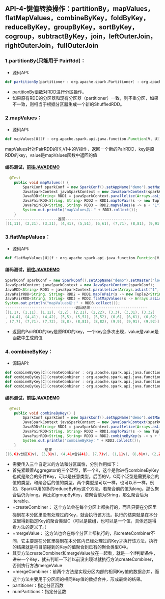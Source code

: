 ## API-4-键值转换操作：partitionBy，mapValues，flatMapValues，combineByKey，foldByKey，reduceByKey，groupByKey，sortByKey，cogroup，subtractByKey，join，leftOuterJoin，rightOuterJoin，fullOuterJoin

### 1.partitionBy(只能用于 PairRdd)：
* 源码API:
```scala
def partitionBy(partitioner : org.apache.spark.Partitioner) : org.apache.spark.api.java.JavaPairRDD[K, V] = { /* compiled code */ }
```
* partitionBy函数对RDD进行分区操作。
* 如果原有RDD的分区器和现有分区器（partitioner）一致，则不重分区，如果不一致，则相当于根据分区器生成一个新的ShuffledRDD。
### 2.mapValues：
* 源码API:
```scala
def mapValues[U](f : org.apache.spark.api.java.function.Function[V, U]) : org.apache.spark.api.java.JavaPairRDD[K, U] = { /* compiled code */ }
```
mapValues针对PairRDD的[K,V]中的V操作，返回一个新的PairRDD，key是原RDD的key，value是mapValues函数中返回的值
#### 编码测试，[前往JAVADEMO](https://github.com/lk6678979/owp-spark/blob/master/java-rdd/src/main/java/com/owp/rdddemo/MapValues.java) 
```java
  @Test
    public void mapValues() {
        SparkConf sparkConf = new SparkConf().setAppName("demo").setMaster("local").set("spark.executor.memory", "1g");
        JavaSparkContext javaSparkContext = new JavaSparkContext(sparkConf);
        JavaRDD<String> RDD1 = javaSparkContext.parallelize(Arrays.asList("1", "2", "3", "4", "5", "6", "7", "8", "9"), 3);
        JavaPairRDD<String, String> RDD2 = RDD1.mapToPair(s -> new Tuple2<String, String>(s, s));
        JavaPairRDD<String, String> RDD3 = RDD2.mapValues(e -> e + "1");
        System.out.println("mapValues后：" + RDD3.collect());
    }
------------------------返回------------------------------
[(1,11), (2,21), (3,31), (4,41), (5,51), (6,61), (7,71), (8,81), (9,91)]
```
### 3.flatMapValues：
* 源码API:
```scala
def flatMapValues[U](f : org.apache.spark.api.java.function.Function[V, java.lang.Iterable[U]]) : org.apache.spark.api.java.JavaPairRDD[K, U] = { /* compiled code */ }
```
#### 编码测试，[前往JAVADEMO](https://github.com/lk6678979/owp-spark/blob/master/java-rdd/src/main/java/com/owp/rdddemo/FlatMapValues.java) 
```java
SparkConf sparkConf = new SparkConf().setAppName("demo").setMaster("local").set("spark.executor.memory", "1g");
JavaSparkContext javaSparkContext = new JavaSparkContext(sparkConf);
JavaRDD<String> RDD1 = javaSparkContext.parallelize(Arrays.asList("1", "2", "3", "4", "5", "6", "7", "8", "9"), 3);
JavaPairRDD<String, String> RDD2 = RDD1.mapToPair(s -> new Tuple2<String, String>(s, s));
JavaPairRDD<String, String> RDD3 = RDD2.flatMapValues(s -> Arrays.asList(s, s + "1", s + 2));
System.out.println("mapValues后：" + RDD3.collect());
--------------------------------返回结果--------------------------
[(1,1), (1,11), (1,12), (2,2), (2,21), (2,22), (3,3), (3,31), (3,32)
, (4,4), (4,41), (4,42), (5,5), (5,51), (5,52), (6,6), (6,61), (6,62)
, (7,7), (7,71), (7,72), (8,8), (8,81), (8,82), (9,9), (9,91), (9,92)]
```
* 返回的PairRDD的key是原RDD的key，一个key会多次出现，value是value是函数中生成的值
### 4. combineByKey：
* 源码API:
```scala
def combineByKey[C](createCombiner : org.apache.spark.api.java.function.Function[V, C], mergeValue : org.apache.spark.api.java.function.Function2[C, V, C], mergeCombiners : org.apache.spark.api.java.function.Function2[C, C, C]) : org.apache.spark.api.java.JavaPairRDD[K, C] = { /* compiled code */ }
def combineByKey[C](createCombiner : org.apache.spark.api.java.function.Function[V, C], mergeValue : org.apache.spark.api.java.function.Function2[C, V, C], mergeCombiners : org.apache.spark.api.java.function.Function2[C, C, C], partitioner : org.apache.spark.Partitioner, mapSideCombine : scala.Boolean, serializer : org.apache.spark.serializer.Serializer) : org.apache.spark.api.java.JavaPairRDD[K, C] = { /* compiled code */ }
def combineByKey[C](createCombiner : org.apache.spark.api.java.function.Function[V, C], mergeValue : org.apache.spark.api.java.function.Function2[C, V, C], mergeCombiners : org.apache.spark.api.java.function.Function2[C, C, C], partitioner : org.apache.spark.Partitioner) : org.apache.spark.api.java.JavaPairRDD[K, C] = { /* compiled code */ }
def combineByKey[C](createCombiner : org.apache.spark.api.java.function.Function[V, C], mergeValue : org.apache.spark.api.java.function.Function2[C, V, C], mergeCombiners : org.apache.spark.api.java.function.Function2[C, C, C], numPartitions : scala.Int) : org.apache.spark.api.java.JavaPairRDD[K, C] = { /* compiled code */ }
```
#### 编码测试，[前往JAVADEMO](https://github.com/lk6678979/owp-spark/blob/master/java-rdd/src/main/java/com/owp/rdddemo/CombineByKey.java) 
```java
  @Test
    public void combineByKey() {
        SparkConf sparkConf = new SparkConf().setAppName("demo").setMaster("local").set("spark.executor.memory", "1g");
        JavaSparkContext javaSparkContext = new JavaSparkContext(sparkConf);
        JavaRDD<String> RDD1 = javaSparkContext.parallelize(Arrays.asList("1", "2", "3", "4", "4", "6", "7", "8", "6"), 3);
        JavaPairRDD<String, String> RDD2 = RDD1.mapToPair(s -> new Tuple2<String, String>(s, s + "1"));
        JavaPairRDD<String, String> RDD3 = RDD2.combineByKey(s -> s + "v", (s1, s2) -> s1 + "合并" + s2, (s1, s2) -> s1 + "分区" + s2);
        System.out.println("combineByKey：" + RDD3.collect());
    }
------------------结果---------------
[(6,61v分区61v), (3,31v), (4,41v合并41), (7,71v), (1,11v), (8,81v), (2,21v)]
```
* 需要传入三个自定义的方法和分区属性，分别作用如下：
* 首先紧跟着Aggregator的三个泛型，第一个K，这个是你进行combineByKey也就是聚合的条件Key，可以是任意类型。后面的V，C两个泛型是需要聚合的值的类型，和聚合后的值的类型，两个类型是可以一样，也可以不一样，例如，Spark中用的多的reduceByKey这个方法，若聚合前的值为long，那么聚合后仍为long。再比如groupByKey，若聚合前为String，那么聚合后为Iterable<String>。
* ⭐createCombiner：
这个方法会在每个分区上都执行的，而且只要在分区里碰到在本分区里没有处理过的Key，就会执行该方法。执行的结果就是在本分区里得到指定Key的聚合类型C（可以是数组，也可以是一个值，具体还是得看方法的定义了。）
* ⭐mergeValue：
这方法也会在每个分区上都执行的，和createCombiner不同，它主要是在分区里碰到在本分区内已经处理过的Key才执行该方法，执行的结果就是将目前碰到的Key的值聚合到已有的聚合类型C中。
* 其实方法createCombiner和mergeValue放在一起看，就是一个if判断条件，进来一个Key，就去判断一下若以前没出现过就执行方法createCombiner，否则执行方法mergeValue  
* ⭐mergeCombiner：前两个方法是实现分区内部的相同Key值的数据合并，而这个方法主要用于分区间的相同Key值的数据合并，形成最终的结果。
* partitioner：指定分区函数
* numPartitions：指定分区数
